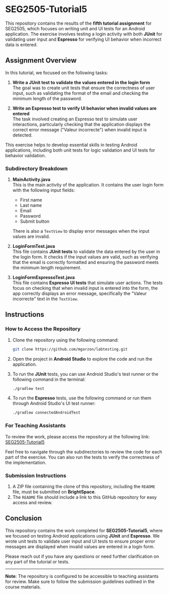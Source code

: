 # SEG2505-Tutorial5

This repository contains the results of the **fifth tutorial assignment** for SEG2505, which focuses on writing unit and UI tests for an Android application. The exercise involves testing a login activity with both **JUnit** for validating user input and **Espresso** for verifying UI behavior when incorrect data is entered.

## Assignment Overview

In this tutorial, we focused on the following tasks:

1. **Write a JUnit test to validate the values entered in the login form**  
   The goal was to create unit tests that ensure the correctness of user input, such as validating the format of the email and checking the minimum length of the password.

2. **Write an Espresso test to verify UI behavior when invalid values are entered**  
   The task involved creating an Espresso test to simulate user interactions, particularly checking that the application displays the correct error message ("Valeur incorrecte") when invalid input is detected.

This exercise helps to develop essential skills in testing Android applications, including both unit tests for logic validation and UI tests for behavior validation.

### Subdirectory Breakdown

1. **MainActivity.java**  
   This is the main activity of the application. It contains the user login form with the following input fields:  
   - First name  
   - Last name  
   - Email  
   - Password  
   - Submit button  
   
   There is also a `TextView` to display error messages when the input values are invalid.

2. **LoginFormTest.java**  
   This file contains **JUnit tests** to validate the data entered by the user in the login form. It checks if the input values are valid, such as verifying that the email is correctly formatted and ensuring the password meets the minimum length requirement.

3. **LoginFormEspressoTest.java**  
   This file contains **Espresso UI tests** that simulate user actions. The tests focus on checking that when invalid input is entered into the form, the app correctly displays an error message, specifically the "Valeur incorrecte" text in the `TextView`.

## Instructions

### How to Access the Repository

1. Clone the repository using the following command:
   ```bash
   git clone https://github.com/mgarzon/labtesting.git
   ```

2. Open the project in **Android Studio** to explore the code and run the application.

3. To run the **JUnit** tests, you can use Android Studio's test runner or the following command in the terminal:
   ```bash
   ./gradlew test
   ```

4. To run the **Espresso** tests, use the following command or run them through Android Studio's UI test runner:
   ```bash
   ./gradlew connectedAndroidTest
   ```

### For Teaching Assistants

To review the work, please access the repository at the following link:
[SEG2505-Tutorial5](https://github.com/mgarzon/labtesting)

Feel free to navigate through the subdirectories to review the code for each part of the exercise. You can also run the tests to verify the correctness of the implementation.

### Submission Instructions

1. A ZIP file containing the clone of this repository, including the `README` file, must be submitted on **BrightSpace**.
2. The `README` file should include a link to this GitHub repository for easy access and review.

## Conclusion

This repository contains the work completed for **SEG2505-Tutorial5**, where we focused on testing Android applications using **JUnit** and **Espresso**. We wrote unit tests to validate user input and UI tests to ensure proper error messages are displayed when invalid values are entered in a login form.

Please reach out if you have any questions or need further clarification on any part of the tutorial or tests.

---

**Note**: The repository is configured to be accessible to teaching assistants for review. Make sure to follow the submission guidelines outlined in the course materials.
